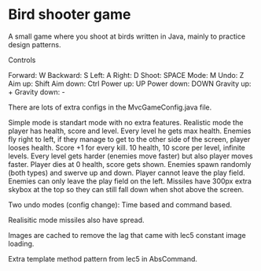 # Bird shooter game
A small game where you shoot at birds written in Java, mainly to practice design patterns.

Controls

Forward: W
Backward: S
Left: A
Right: D
Shoot: SPACE
Mode: M
Undo: Z
Aim up: Shift
Aim down: Ctrl
Power up: UP
Power down: DOWN
Gravity up: +
Gravity down: -

There are lots of extra configs in the MvcGameConfig.java file.

Simple mode is standart mode with no extra features.
Realistic mode the player has health, score and level. Every level he gets max health. Enemies fly right to left, if they manage to get to the other side of the screen, player looses health. Score +1 for every kill. 10 health, 10 score per level, infinite levels. Every level gets harder (enemies move faster) but also player moves faster. Player dies at 0 health, score gets shown. Enemies spawn randomly (both types) and swerve up and down. Player cannot leave the play field. Enemies can only leave the play field on the left. Missiles have 300px extra skybox at the top so they can still fall down when shot above the screen.

Two undo modes (config change): Time based and command based.

Realisitic mode missiles also have spread.

Images are cached to remove the lag that came with lec5 constant image loading.

Extra template method pattern from lec5 in AbsCommand.
